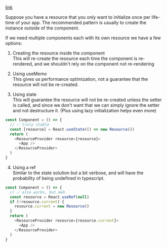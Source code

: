 [link](https://tkdodo.eu/blog/use-state-for-one-time-initializations)

Suppose you have a resource that you only want to initialize once per life-time of your app. The recommended pattern is usually to create the instance outside of the component.  

If we need multiple components each with its own resource we have a few options:  

1. Creating the resource inside the component  
This will re-create the resource each time the component is re-rendered, and we shouldn't rely on the component not re-rendering  
  
2. Using useMemo  
This gives us performance optimization, not a guarantee that the resource will not be re-created.  
  
3. Using state  
This will guarantee the resource will not be re-created unless the setter is called, and since we don't want that we can simply ignore the setter and not destructure it. (Plus using lazy initialization helps even more)  

```ts
const Component = () => {
  // ✅ truly stable
  const [resource] = React.useState(() => new Resource())
  return (
    <ResourceProvider resource={resource}>
      <App />
    </ResourceProvider>
  )
}
```

4. Using a ref  
Similar to the state solution but a bit verbose, and will have the probability of being undefined in typescript.

```ts
const Component = () => {
  // ✅ also works, but meh
  const resource = React.useRef(null)
  if (!resource.current) {
    resource.current = new Resource()
  }
  return (
    <ResourceProvider resource={resource.current}>
      <App />
    </ResourceProvider>
  )
}
```
